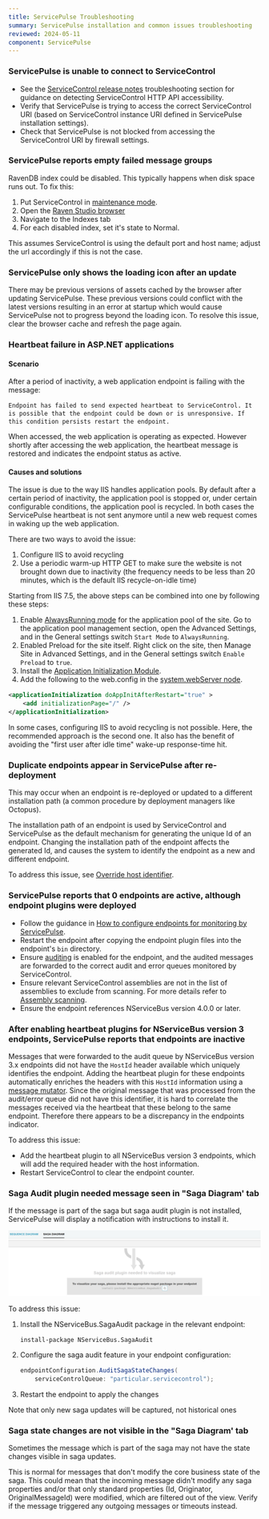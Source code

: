 ```yaml
---
title: ServicePulse Troubleshooting
summary: ServicePulse installation and common issues troubleshooting
reviewed: 2024-05-11
component: ServicePulse
---
```


### ServicePulse is unable to connect to ServiceControl

* See the [ServiceControl release notes](https://github.com/Particular/ServiceControl/releases/) troubleshooting section for guidance on detecting ServiceControl HTTP API accessibility.
* Verify that ServicePulse is trying to access the correct ServiceControl URI (based on ServiceControl instance URI defined in ServicePulse installation settings).
* Check that ServicePulse is not blocked from accessing the ServiceControl URI by firewall settings.

### ServicePulse reports empty failed message groups

RavenDB index could be disabled. This typically happens when disk space runs out. To fix this:

 1. Put ServiceControl in [maintenance mode](/servicecontrol/ravendb/accessing-database.md#windows-deployment-maintenance-mode).
 2. Open the [Raven Studio browser](http://localhost:33334/studio/index.html#databases/documents?&database=%3Csystem%3E)
 3. Navigate to the Indexes tab
 4. For each disabled index, set it's state to Normal.

This assumes ServiceControl is using the default port and host name; adjust the url accordingly if this is not the case.

### ServicePulse only shows the loading icon after an update

There may be previous versions of assets cached by the browser after updating ServicePulse. These previous versions could conflict with the latest versions resulting in an error at startup which would cause ServicePulse not to progress beyond the loading icon. To resolve this issue, clear the browser cache and refresh the page again.

### Heartbeat failure in ASP.NET applications

#### Scenario

After a period of inactivity, a web application endpoint is failing with the message:

```text
Endpoint has failed to send expected heartbeat to ServiceControl. It is possible that the endpoint could be down or is unresponsive. If this condition persists restart the endpoint.
```

When accessed, the web application is operating as expected. However shortly after accessing the web application, the heartbeat message is restored and indicates the endpoint status as active.

#### Causes and solutions

The issue is due to the way IIS handles application pools. By default after a certain period of inactivity, the application pool is stopped or, under certain configurable conditions, the application pool is recycled. In both cases the ServicePulse heartbeat is not sent anymore until a new web request comes in waking up the web application.

There are two ways to avoid the issue:

 1. Configure IIS to avoid recycling
 1. Use a periodic warm-up HTTP GET to make sure the website is not brought down due to inactivity (the frequency needs to be less than 20 minutes, which is the default IIS recycle-on-idle time)

Starting from IIS 7.5, the above steps can be combined into one by following these steps:

 1. Enable [AlwaysRunning mode](https://msdn.microsoft.com/en-us/library/ee677285.aspx) for the application pool of the site. Go to the application pool management section, open the Advanced Settings, and in the General settings switch `Start Mode` to `AlwaysRunning`.
 1. Enabled Preload for the site itself. Right click on the site, then Manage Site in Advanced Settings, and in the General settings switch `Enable Preload` to `true`.
 1. Install the [Application Initialization Module](https://docs.microsoft.com/en-us/iis/get-started/whats-new-in-iis-8/iis-80-application-initialization).
 1. Add the following to the web.config in the [system.webServer node](https://msdn.microsoft.com/en-us/library/ms689429.aspx).

```xml
<applicationInitialization doAppInitAfterRestart="true" >
    <add initializationPage="/" />
</applicationInitialization>
```

In some cases, configuring IIS to avoid recycling is not possible. Here, the recommended approach is the second one. It also has the benefit of avoiding the "first user after idle time" wake-up response-time hit.

### Duplicate endpoints appear in ServicePulse after re-deployment

This may occur when an endpoint is re-deployed or updated to a different installation path (a common procedure by deployment managers like Octopus).

The installation path of an endpoint is used by ServiceControl and ServicePulse as the default mechanism for generating the unique Id of an endpoint. Changing the installation path of the endpoint affects the generated Id, and causes the system to identify the endpoint as a new and different endpoint.

To address this issue, see [Override host identifier](/nservicebus/hosting/override-hostid.md).

### ServicePulse reports that 0 endpoints are active, although endpoint plugins were deployed

* Follow the guidance in [How to configure endpoints for monitoring by ServicePulse](how-to-configure-endpoints-for-monitoring.md).
* Restart the endpoint after copying the endpoint plugin files into the endpoint's `bin` directory.
* Ensure [auditing](/nservicebus/operations/auditing.md) is enabled for the endpoint, and the audited messages are forwarded to the correct audit and error queues monitored by ServiceControl.
* Ensure relevant ServiceControl assemblies are not in the list of assemblies to exclude from scanning. For more details refer to [Assembly scanning](/nservicebus/hosting/assembly-scanning.md).
* Ensure the endpoint references NServiceBus version 4.0.0 or later.

### After enabling heartbeat plugins for NServiceBus version 3 endpoints, ServicePulse reports that endpoints are inactive

Messages that were forwarded to the audit queue by NServiceBus version 3.x endpoints did not have the `HostId` header available which uniquely identifies the endpoint. Adding the heartbeat plugin for these endpoints automatically enriches the headers with this `HostId` information using a [message mutator](/nservicebus/pipeline/message-mutators.md). Since the original message that was processed from the audit/error queue did not have this identifier, it is hard to correlate the messages received via the heartbeat that these belong to the same endpoint. Therefore there appears to be a discrepancy in the endpoints indicator.

To address this issue:

* Add the heartbeat plugin to all NServiceBus version 3 endpoints, which will add the required header with the host information.
* Restart ServiceControl to clear the endpoint counter.

### Saga Audit plugin needed message seen in "Saga Diagram' tab

If the message is part of the saga but saga audit plugin is not installed, ServicePulse will display a notification with instructions to install it.

![Saga Diagram Plugin Needed](images/saga-diagram-plugin-needed.png 'width=800')

To address this issue:

1. Install the NServiceBus.SagaAudit package in the relevant endpoint:

   ```
   install-package NServiceBus.SagaAudit
   ```
3. Configure the saga audit feature in your endpoint configuration:
   ```csharp
   endpointConfiguration.AuditSagaStateChanges(
       serviceControlQueue: "particular.servicecontrol");
   ```
4. Restart the endpoint to apply the changes

Note that only new saga updates will be captured, not historical ones

### Saga state changes are not visible in the "Saga Diagram' tab

Sometimes the message which is part of the saga may not have the state changes visible in saga updates.

This is normal for messages that don't modify the core business state of the saga. This could mean that the incoming message didn't modify any saga properties and/or that only standard properties (Id, Originator, OriginalMessageId) were modified, which are filtered out of the view.  Verify if the message triggered any outgoing messages or timeouts instead.
